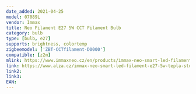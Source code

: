 ```yaml
---
date_added: 2021-04-25
model: 07089L
vendor: Immax
title: Neo Filament E27 5W CCT Filament Bulb
category: bulb
type: [bulb, e27]
supports: brightness, colortemp
zigbeemodel: ['ZBT-CCTfilament-D0000']
compatible: [z2m]
mlink: https://www.immaxneo.cz/en/products/immax-neo-smart-led-filament-e27-5w-warm-natural-cold-white-dimmable-zigbee-3-0/
link: https://www.alza.cz/immax-neo-smart-led-filament-e27-5w-tepla-studena-bila-stmivatelna-zigbee-3-0-d5653212.htm
link2: 
link3: 
EAN:
---
```

